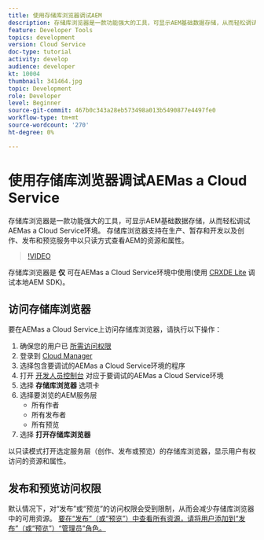 ```yaml
---
title: 使用存储库浏览器调试AEM
description: 存储库浏览器是一款功能强大的工具，可显示AEM基础数据存储，从而轻松调试AEMas a Cloud Service环境。
feature: Developer Tools
topics: development
version: Cloud Service
doc-type: tutorial
activity: develop
audience: developer
kt: 10004
thumbnail: 341464.jpg
topic: Development
role: Developer
level: Beginner
source-git-commit: 467b0c343a28eb573498a013b5490877e4497fe0
workflow-type: tm+mt
source-wordcount: '270'
ht-degree: 0%

---
```



# 使用存储库浏览器调试AEMas a Cloud Service

存储库浏览器是一款功能强大的工具，可显示AEM基础数据存储，从而轻松调试AEMas a Cloud Service环境。 存储库浏览器支持在生产、暂存和开发以及创作、发布和预览服务中以只读方式查看AEM的资源和属性。

>[!VIDEO](https://video.tv.adobe.com/v/341464/?quality=12&learn=on)

存储库浏览器是 __仅__ 可在AEMas a Cloud Service环境中使用(使用 [CRXDE Lite](../aem-sdk-local-quickstart/other-tools.md#crxde-lite) 调试本地AEM SDK)。

## 访问存储库浏览器

要在AEMas a Cloud Service上访问存储库浏览器，请执行以下操作：

1. 确保您的用户已 [所需访问权限](https://experienceleague.adobe.com/docs/experience-manager-cloud-service/content/implementing/developer-tools/repository-browser.html#access-prerequisites)
1. 登录到 [Cloud Manager](https://my.cloudmanager.adobe.com)
1. 选择包含要调试的AEMas a Cloud Service环境的程序
1. 打开 [开发人员控制台](./developer-console.md) 对应于要调试的AEMas a Cloud Service环境
1. 选择 __存储库浏览器__ 选项卡
1. 选择要浏览的AEM服务层
   + 所有作者
   + 所有发布者
   + 所有预览
1. 选择 __打开存储库浏览器__

以只读模式打开选定服务层（创作、发布或预览）的存储库浏览器，显示用户有权访问的资源和属性。

## 发布和预览访问权限

默认情况下，对“发布”或“预览”的访问权限会受到限制，从而会减少存储库浏览器中的可用资源。 [要在“发布”（或“预览”）中查看所有资源，请将用户添加到“发布”（或“预览”）“管理员”角色。](https://experienceleague.adobe.com/docs/experience-manager-cloud-service/content/implementing/developer-tools/repository-browser.html#navigate-the-hierarchy)

